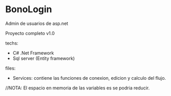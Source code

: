 # BonoLogin
Admin de usuarios de asp.net

Proyecto completo v1.0
 
 techs:
 
 - C# .Net Framework
 - Sql server (Entity framework)
 
 files:
 - Services: contiene las funciones de conexion, edicion y calculo del flujo.
 
 
//NOTA: El espacio en memoria de las variables es se podria reducir.
